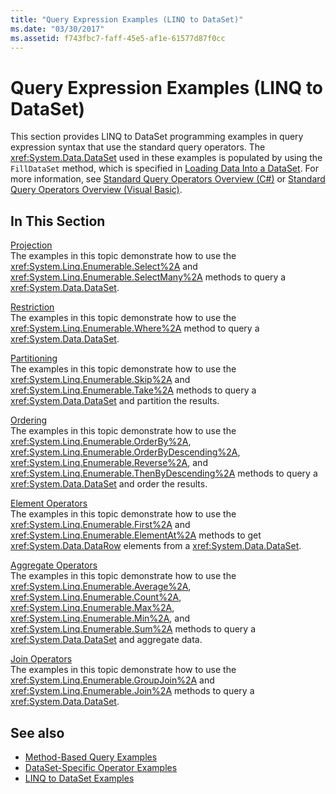 ```yaml
---
title: "Query Expression Examples (LINQ to DataSet)"
ms.date: "03/30/2017"
ms.assetid: f743fbc7-faff-45e5-af1e-61577d87f0cc
---
```

# Query Expression Examples (LINQ to DataSet)
This section provides LINQ to DataSet programming examples in query expression syntax that use the standard query operators. The <xref:System.Data.DataSet> used in these examples is populated by using the `FillDataSet` method, which is specified in [Loading Data Into a DataSet](../../../../docs/framework/data/adonet/loading-data-into-a-dataset.md). For more information, see [Standard Query Operators Overview (C#)](../../../csharp/programming-guide/concepts/linq/standard-query-operators-overview.md) or [Standard Query Operators Overview (Visual Basic)](../../../visual-basic/programming-guide/concepts/linq/standard-query-operators-overview.md).  
  
## In This Section  
 [Projection](../../../../docs/framework/data/adonet/query-expression-syntax-examples-projection-linq-to-dataset.md)  
 The examples in this topic demonstrate how to use the <xref:System.Linq.Enumerable.Select%2A> and <xref:System.Linq.Enumerable.SelectMany%2A> methods to query a <xref:System.Data.DataSet>.  
  
 [Restriction](../../../../docs/framework/data/adonet/query-expression-syntax-examples-restriction-linq-to-dataset.md)  
 The examples in this topic demonstrate how to use the <xref:System.Linq.Enumerable.Where%2A> method to query a <xref:System.Data.DataSet>.  
  
 [Partitioning](../../../../docs/framework/data/adonet/query-expression-syntax-examples-partitioning.md)  
 The examples in this topic demonstrate how to use the <xref:System.Linq.Enumerable.Skip%2A> and <xref:System.Linq.Enumerable.Take%2A> methods to query a <xref:System.Data.DataSet> and partition the results.  
  
 [Ordering](../../../../docs/framework/data/adonet/query-expression-syntax-examples-ordering-linq-to-dataset.md)  
 The examples in this topic demonstrate how to use the <xref:System.Linq.Enumerable.OrderBy%2A>, <xref:System.Linq.Enumerable.OrderByDescending%2A>, <xref:System.Linq.Enumerable.Reverse%2A>, and <xref:System.Linq.Enumerable.ThenByDescending%2A> methods to query a <xref:System.Data.DataSet> and order the results.  
  
 [Element Operators](../../../../docs/framework/data/adonet/query-expression-syntax-examples-element-operators.md)  
 The examples in this topic demonstrate how to use the <xref:System.Linq.Enumerable.First%2A> and <xref:System.Linq.Enumerable.ElementAt%2A> methods to get <xref:System.Data.DataRow> elements from a <xref:System.Data.DataSet>.  
  
 [Aggregate Operators](../../../../docs/framework/data/adonet/query-expression-syntax-examples-aggregate-operators.md)  
 The examples in this topic demonstrate how to use the <xref:System.Linq.Enumerable.Average%2A>, <xref:System.Linq.Enumerable.Count%2A>, <xref:System.Linq.Enumerable.Max%2A>, <xref:System.Linq.Enumerable.Min%2A>, and <xref:System.Linq.Enumerable.Sum%2A> methods to query a <xref:System.Data.DataSet> and aggregate data.  
  
 [Join Operators](../../../../docs/framework/data/adonet/query-expression-syntax-examples-join-operators.md)  
 The examples in this topic demonstrate how to use the <xref:System.Linq.Enumerable.GroupJoin%2A> and <xref:System.Linq.Enumerable.Join%2A> methods to query a <xref:System.Data.DataSet>.  
  
## See also

- [Method-Based Query Examples](../../../../docs/framework/data/adonet/method-based-query-examples-linq-to-dataset.md)
- [DataSet-Specific Operator Examples](../../../../docs/framework/data/adonet/dataset-specific-operator-examples-linq-to-dataset.md)
- [LINQ to DataSet Examples](../../../../docs/framework/data/adonet/linq-to-dataset-examples.md)
